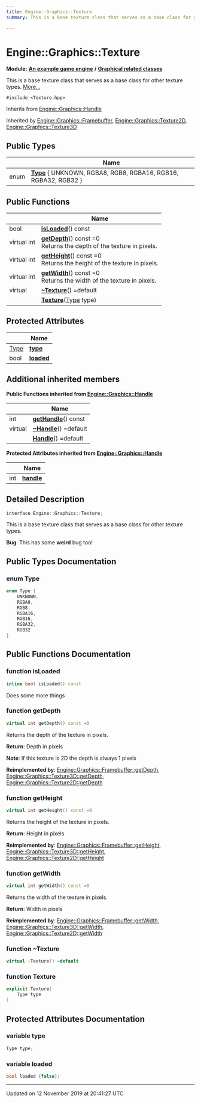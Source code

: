 ```yaml
---
title: Engine::Graphics::Texture
summary: This is a base texture class that serves as a base class for other texture types.  

---
```


# Engine::Graphics::Texture


**Module:** **[An example game engine](/Modules/group__Engine.md)** **/** **[Graphical related classes](/Modules/group__Graphics.md)**

This is a base texture class that serves as a base class for other texture types.  [More...](#detailed-description)


`#include <Texture.hpp>`


Inherits from [Engine::Graphics::Handle](/Classes/classEngine_1_1Graphics_1_1Handle.md)

Inherited by [Engine::Graphics::Framebuffer](/Classes/classEngine_1_1Graphics_1_1Framebuffer.md), [Engine::Graphics::Texture2D](/Classes/classEngine_1_1Graphics_1_1Texture2D.md), [Engine::Graphics::Texture3D](/Classes/classEngine_1_1Graphics_1_1Texture3D.md)




## Public Types

|                | Name           |
| -------------- | -------------- |
| enum | **[Type](/Classes/classEngine_1_1Graphics_1_1Texture.md#enum-type)** { UNKNOWN, RGBA8, RGB8, RGBA16, RGB16, RGBA32, RGB32 } |


## Public Functions

|                | Name           |
| -------------- | -------------- |
| bool | **[isLoaded](/Classes/classEngine_1_1Graphics_1_1Texture.md#function-isloaded)**() const  |
| virtual int | **[getDepth](/Classes/classEngine_1_1Graphics_1_1Texture.md#function-getdepth)**() const =0 <br>Returns the depth of the texture in pixels.  |
| virtual int | **[getHeight](/Classes/classEngine_1_1Graphics_1_1Texture.md#function-getheight)**() const =0 <br>Returns the height of the texture in pixels.  |
| virtual int | **[getWidth](/Classes/classEngine_1_1Graphics_1_1Texture.md#function-getwidth)**() const =0 <br>Returns the width of the texture in pixels.  |
| virtual  | **[~Texture](/Classes/classEngine_1_1Graphics_1_1Texture.md#function-~texture)**() =default  |
|  | **[Texture](/Classes/classEngine_1_1Graphics_1_1Texture.md#function-texture)**([Type](/Classes/classEngine_1_1Graphics_1_1Texture.md#enum-type) type)  |



## Protected Attributes

|                | Name           |
| -------------- | -------------- |
| [Type](/Classes/classEngine_1_1Graphics_1_1Texture.md#enum-type) | **[type](/Classes/classEngine_1_1Graphics_1_1Texture.md#variable-type)**  |
| bool | **[loaded](/Classes/classEngine_1_1Graphics_1_1Texture.md#variable-loaded)**  |



## Additional inherited members






**Public Functions inherited from [Engine::Graphics::Handle](/Classes/classEngine_1_1Graphics_1_1Handle.md)**

|                | Name           |
| -------------- | -------------- |
| int | **[getHandle](/Classes/classEngine_1_1Graphics_1_1Handle.md#function-gethandle)**() const  |
| virtual  | **[~Handle](/Classes/classEngine_1_1Graphics_1_1Handle.md#function-~handle)**() =default  |
|  | **[Handle](/Classes/classEngine_1_1Graphics_1_1Handle.md#function-handle)**() =default  |



**Protected Attributes inherited from [Engine::Graphics::Handle](/Classes/classEngine_1_1Graphics_1_1Handle.md)**

|                | Name           |
| -------------- | -------------- |
| int | **[handle](/Classes/classEngine_1_1Graphics_1_1Handle.md#variable-handle)**  |




## Detailed Description

```cpp
interface Engine::Graphics::Texture;
```

This is a base texture class that serves as a base class for other texture types. 












**Bug**: This has some **weird** bug too! 
















## Public Types Documentation

### enum Type

```cpp
enum Type {
    UNKNOWN,
    RGBA8,
    RGB8,
    RGBA16,
    RGB16,
    RGBA32,
    RGB32
}
```






























## Public Functions Documentation

### function isLoaded

```cpp
inline bool isLoaded() const
```



























Does some more things

### function getDepth

```cpp
virtual int getDepth() const =0
```

Returns the depth of the texture in pixels. 






**Return**: Depth in pixels 





**Note**: If this texture is 2D the depth is always 1 pixels 













**Reimplemented by**: [Engine::Graphics::Framebuffer::getDepth](/Classes/classEngine_1_1Graphics_1_1Framebuffer.md#function-getdepth), [Engine::Graphics::Texture3D::getDepth](/Classes/classEngine_1_1Graphics_1_1Texture3D.md#function-getdepth), [Engine::Graphics::Texture2D::getDepth](/Classes/classEngine_1_1Graphics_1_1Texture2D.md#function-getdepth)




### function getHeight

```cpp
virtual int getHeight() const =0
```

Returns the height of the texture in pixels. 






**Return**: Height in pixels 


















**Reimplemented by**: [Engine::Graphics::Framebuffer::getHeight](/Classes/classEngine_1_1Graphics_1_1Framebuffer.md#function-getheight), [Engine::Graphics::Texture3D::getHeight](/Classes/classEngine_1_1Graphics_1_1Texture3D.md#function-getheight), [Engine::Graphics::Texture2D::getHeight](/Classes/classEngine_1_1Graphics_1_1Texture2D.md#function-getheight)




### function getWidth

```cpp
virtual int getWidth() const =0
```

Returns the width of the texture in pixels. 






**Return**: Width in pixels 


















**Reimplemented by**: [Engine::Graphics::Framebuffer::getWidth](/Classes/classEngine_1_1Graphics_1_1Framebuffer.md#function-getwidth), [Engine::Graphics::Texture3D::getWidth](/Classes/classEngine_1_1Graphics_1_1Texture3D.md#function-getwidth), [Engine::Graphics::Texture2D::getWidth](/Classes/classEngine_1_1Graphics_1_1Texture2D.md#function-getwidth)




### function ~Texture

```cpp
virtual ~Texture() =default
```




























### function Texture

```cpp
explicit Texture(
    Type type
)
```































## Protected Attributes Documentation

### variable type

```cpp
Type type;
```




























### variable loaded

```cpp
bool loaded {false};
```































-------------------------------

Updated on 12 November 2019 at 20:41:27 UTC